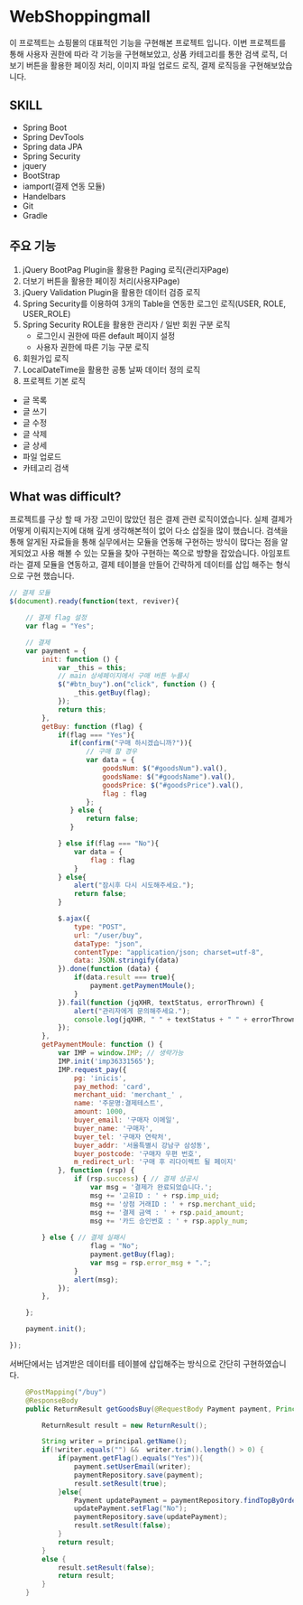 # WebShoppingmall

이 프로젝트는 쇼핑몰의 대표적인 기능을 구현해본 프로젝트 입니다.
이번 프로젝트를 통해 사용자 권한에 따라 각 기능을 구현해보았고,
상품 카테고리를 통한 검색 로직, 더보기 버튼을 활용한 페이징 처리,
이미지 파일 업로드 로직, 결제 로직등을 구현해보았습니다.

##  SKILL
- Spring Boot
- Spring DevTools
- Spring data JPA
- Spring Security
- jquery
- BootStrap
- iamport(결제 연동 모듈)
- Handelbars
- Git
- Gradle

## 주요 기능

1. jQuery BootPag Plugin을 활용한 Paging 로직(관리자Page)
2. 더보기 버튼을 활용한 페이징 처리(사용자Page)
2. jQuery Validation Plugin을 활용한 데이터 검증 로직
2. Spring Security를 이용하여 3개의 Table을 연동한 로그인 로직(USER, ROLE, USER_ROLE)
3. Spring Security ROLE을 활용한 관리자 / 일반 회원 구분 로직
	- 로그인시 권한에 따른 default 페이지 설정
	- 사용자 권한에 따른 기능 구분 로직
3. 회원가입 로직
4. LocalDateTime을 활용한 공통 날짜 데이터 정의 로직
5. 프로젝트 기본 로직
- 글 목록
- 글 쓰기
- 글 수정
- 글 삭제
- 글 상세
- 파일 업로드
- 카테고리 검색

## What was difficult?
프로젝트를 구상 할 때 가장 고민이 많았던 점은 결제 관련 로직이였습니다.
실제 결제가 어떻게 이뤄지는지에 대해 깊게 생각해본적이 없어 다소 삽질을 많이 했습니다.
검색을 통해 알게된 자료들을 통해 실무에서는 모듈을 연동해 구현하는 방식이 많다는 점을 알게되었고
사용 해볼 수 있는 모듈을 찾아 구현하는 쪽으로 방향을 잡았습니다.
아임포트라는 결제 모듈을 연동하고, 결제 테이블을 만들어 간략하게 데이터를 삽입 해주는 형식으로 구현 했습니다.

```javascript
// 결제 모듈
$(document).ready(function(text, reviver){

    // 결제 flag 설정
    var flag = "Yes";

    // 결제
    var payment = {
        init: function () {
            var _this = this;
            // main 상세페이지에서 구매 버튼 누를시
            $("#btn_buy").on("click", function () {
                _this.getBuy(flag);
            });
            return this;
        },
        getBuy: function (flag) {
            if(flag === "Yes"){
               if(confirm("구매 하시겠습니까?")){
                   // 구매 할 경우
                   var data = {
                       goodsNum: $("#goodsNum").val(),
                       goodsName: $("#goodsName").val(),
                       goodsPrice: $("#goodsPrice").val(),
                       flag : flag
                   };
               } else {
                   return false;
               }

            } else if(flag === "No"){
                var data = {
                    flag : flag
                }
            } else{
                alert("잠시후 다시 시도해주세요.");
                return false;
            }

            $.ajax({
                type: "POST",
                url: "/user/buy",
                dataType: "json",
                contentType: "application/json; charset=utf-8",
                data: JSON.stringify(data)
            }).done(function (data) {
                if(data.result === true){
                    payment.getPaymentMoule();
                }
            }).fail(function (jqXHR, textStatus, errorThrown) {
                alert("관리자에게 문의해주세요.");
                console.log(jqXHR, " " + textStatus + " " + errorThrown + " ");
            });
        },
        getPaymentMoule: function () {
            var IMP = window.IMP; // 생략가능
            IMP.init('imp36331565');
            IMP.request_pay({
                pg: 'inicis',
                pay_method: 'card',
                merchant_uid: 'merchant_' ,
                name: '주문명:결제테스트',
                amount: 1000,
                buyer_email: '구매자 이메일',
                buyer_name: '구매자',
                buyer_tel: '구매자 연락처',
                buyer_addr: '서울특별시 강남구 삼성동',
                buyer_postcode: '구매자 우편 번호',
                m_redirect_url: '구매 후 리다이렉트 될 페이지'
            }, function (rsp) {
                if (rsp.success) { // 결제 성공시
                    var msg = '결제가 완료되었습니다.';
                    msg += '고유ID : ' + rsp.imp_uid;
                    msg += '상점 거래ID : ' + rsp.merchant_uid;
                    msg += '결제 금액 : ' + rsp.paid_amount;
                    msg += '카드 승인번호 : ' + rsp.apply_num;
					
		} else { // 결제 실패시
                    flag = "No";
                    payment.getBuy(flag);
                    var msg = rsp.error_msg + ".";
                }
                alert(msg);
            });
        },

    };

    payment.init();

});
```

서버단에서는 넘겨받은 데이터를 테이블에 삽입해주는 방식으로 간단히 구현하였습니다.

```java
    @PostMapping("/buy")
    @ResponseBody
    public ReturnResult getGoodsBuy(@RequestBody Payment payment, Principal principal) throws Exception {

        ReturnResult result = new ReturnResult();

        String writer = principal.getName();
        if(!writer.equals("") &&  writer.trim().length() > 0) {
            if(payment.getFlag().equals("Yes")){
                payment.setUserEmail(writer);
                paymentRepository.save(payment);
                result.setResult(true);
            }else{
                Payment updatePayment = paymentRepository.findTopByOrderByPaymentNumDesc();
                updatePayment.setFlag("No");
                paymentRepository.save(updatePayment);
                result.setResult(false);
            }
            return result;
        }
        else {
            result.setResult(false);
            return result;
        }
    }

```


